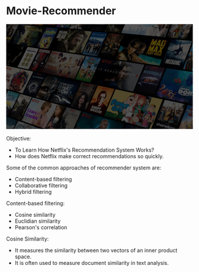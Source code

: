 # Movie-Recommender

![](movie.jpg)

Objective:
- To Learn How Netflix's Recommendation System Works?
- How does Netflix make correct recommendations so quickly.

Some of the common approaches of recommender system are:
- Content-based filtering
- Collaborative filtering
- Hybrid filtering

Content-based filtering:
- Cosine similarity
- Euclidian similarity
- Pearson's correlation

Cosine Similarity:
- It measures the similarity between two vectors of an inner product space.
- It is often used to measure document similarity in text analysis.

